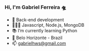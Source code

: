 ### Hi, I'm Gabriel Ferreira 🛸
- 💙 Back-end development 
- 👨🏻‍💻 Javascript, Node.js, MongoDB
- 📚 I’m currently learning Python
- 📍 Belo Horizonte - Brazil
- 📫 gabrielhws@gmail.com
